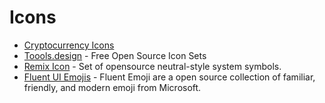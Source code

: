 # Icons

- [Cryptocurrency Icons](http://cryptoicons.co/)
- [Toools.design](https://www.toools.design/free-open-source-icon-libraries) - Free Open Source Icon Sets
- [Remix Icon](https://remixicon.com/) - Set of opensource neutral-style system symbols.
- [Fluent UI Emojis](https://github.com/microsoft/fluentui-emoji) - Fluent Emoji are a open source collection of familiar, friendly, and modern emoji from Microsoft.
